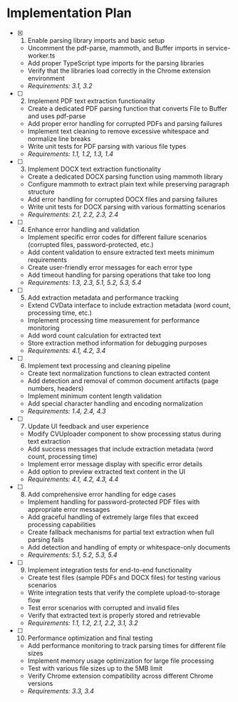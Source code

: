 # Implementation Plan

- [x] 1. Enable parsing library imports and basic setup
  - Uncomment the pdf-parse, mammoth, and Buffer imports in service-worker.ts
  - Add proper TypeScript type imports for the parsing libraries
  - Verify that the libraries load correctly in the Chrome extension environment
  - _Requirements: 3.1, 3.2_

- [ ] 2. Implement PDF text extraction functionality
  - Create a dedicated PDF parsing function that converts File to Buffer and uses pdf-parse
  - Add proper error handling for corrupted PDFs and parsing failures
  - Implement text cleaning to remove excessive whitespace and normalize line breaks
  - Write unit tests for PDF parsing with various file types
  - _Requirements: 1.1, 1.2, 1.3, 1.4_

- [ ] 3. Implement DOCX text extraction functionality
  - Create a dedicated DOCX parsing function using mammoth library
  - Configure mammoth to extract plain text while preserving paragraph structure
  - Add error handling for corrupted DOCX files and parsing failures
  - Write unit tests for DOCX parsing with various formatting scenarios
  - _Requirements: 2.1, 2.2, 2.3, 2.4_

- [ ] 4. Enhance error handling and validation
  - Implement specific error codes for different failure scenarios (corrupted files, password-protected, etc.)
  - Add content validation to ensure extracted text meets minimum requirements
  - Create user-friendly error messages for each error type
  - Add timeout handling for parsing operations that take too long
  - _Requirements: 1.3, 2.3, 5.1, 5.2, 5.3, 5.4_

- [ ] 5. Add extraction metadata and performance tracking
  - Extend CVData interface to include extraction metadata (word count, processing time, etc.)
  - Implement processing time measurement for performance monitoring
  - Add word count calculation for extracted text
  - Store extraction method information for debugging purposes
  - _Requirements: 4.1, 4.2, 3.4_

- [ ] 6. Implement text processing and cleaning pipeline
  - Create text normalization functions to clean extracted content
  - Add detection and removal of common document artifacts (page numbers, headers)
  - Implement minimum content length validation
  - Add special character handling and encoding normalization
  - _Requirements: 1.4, 2.4, 4.3_

- [ ] 7. Update UI feedback and user experience
  - Modify CVUploader component to show processing status during text extraction
  - Add success messages that include extraction metadata (word count, processing time)
  - Implement error message display with specific error details
  - Add option to preview extracted text content in the UI
  - _Requirements: 4.1, 4.2, 4.3, 4.4_

- [ ] 8. Add comprehensive error handling for edge cases
  - Implement handling for password-protected PDF files with appropriate error messages
  - Add graceful handling of extremely large files that exceed processing capabilities
  - Create fallback mechanisms for partial text extraction when full parsing fails
  - Add detection and handling of empty or whitespace-only documents
  - _Requirements: 5.1, 5.2, 5.3, 5.4_

- [ ] 9. Implement integration tests for end-to-end functionality
  - Create test files (sample PDFs and DOCX files) for testing various scenarios
  - Write integration tests that verify the complete upload-to-storage flow
  - Test error scenarios with corrupted and invalid files
  - Verify that extracted text is properly stored and retrievable
  - _Requirements: 1.1, 1.2, 2.1, 2.2, 3.1, 3.2_

- [ ] 10. Performance optimization and final testing
  - Add performance monitoring to track parsing times for different file sizes
  - Implement memory usage optimization for large file processing
  - Test with various file sizes up to the 5MB limit
  - Verify Chrome extension compatibility across different Chrome versions
  - _Requirements: 3.3, 3.4_